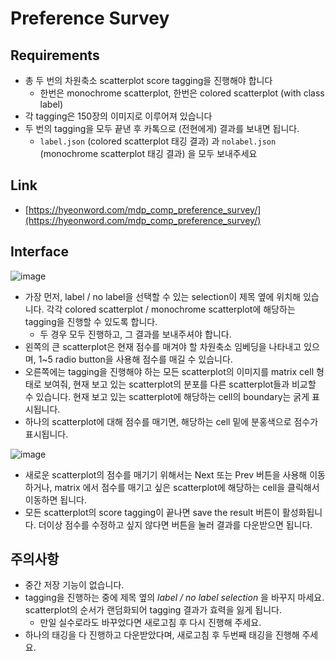 # Preference Survey 

## Requirements

- 총 두 번의 차원축소 scatterplot score tagging을 진행해야 합니다
  - 한번은 monochrome scatterplot, 한번은 colored scatterplot (with class label)
- 각 tagging은 150장의 이미지로 이루어져 있습니다
- 두 번의 tagging을 모두 끝낸 후 카톡으로 (전현에게) 결과를 보내면 됩니다. 
  - `label.json` (colored scatterplot 태깅 결과) 과 `nolabel.json` (monochrome scatterplot 태깅 결과) 을 모두 보내주세요 


## Link

- [https://hyeonword.com/mdp_comp_preference_survey/](https://hyeonword.com/mdp_comp_preference_survey/)


## Interface

![image](https://user-images.githubusercontent.com/38465539/155889011-f4d712e7-d21a-4dcf-b597-24426e092524.png)

- 가장 먼저, label / no label을 선택할 수 있는 selection이 제목 옆에 위치해 있습니다. 각각 colored scatterplot / monochrome scatterplot에 해당하는 tagging을 진행할 수 있도록 합니다. 
  - 두 경우 모두 진행하고, 그 결과를 보내주셔야 합니다. 
- 왼쪽의 큰 scatterplot은 현재 점수를 매겨야 할 차원축소 임베딩을 나타내고 있으며, 1~5 radio button을 사용해 점수를 매길 수 있습니다. 
- 오른쪽에는 tagging을 진행해야 하는 모든 scatterplot의 이미지를 matrix cell 형태로 보여줘, 현재 보고 있는 scatterplot의 분포를 다른 scatterplot들과 비교할 수 있습니다. 현재 보고 있는 scatterplot에 해당하는 cell의 boundary는 굵게 표시됩니다. 
- 하나의 scatterplot에 대해 점수를 매기면, 해당하는 cell 밑에 분홍색으로 점수가 표시됩니다. 

![image](https://user-images.githubusercontent.com/38465539/155889012-179d70db-906a-4da2-a6ec-d464b7b33352.png)


- 새로운 scatterplot의 점수를 매기기 위해서는 Next 또는 Prev 버튼을 사용해 이동하거나, matrix 에서 점수를 매기고 싶은 scatterplot에 해당하는 cell을 클릭해서 이동하면 됩니다. 
- 모든 scatterplot의 score tagging이 끝나면 save the result 버튼이 활성화됩니다. 더이상 점수를 수정하고 싶지 않다면 버튼을 눌러 결과를 다운받으면 됩니다. 


## 주의사항

- 중간 저장 기능이 없습니다. 
- tagging을 진행하는 중에 제목 옆의 *label / no label selection* 을 바꾸지 마세요. scatterplot의 순서가 랜덤화되어 tagging 결과가 효력을 잃게 됩니다. 
  - 만일 실수로라도 바꾸었다면 새로고침 후 다시 진행해 주세요.
- 하나의 태깅을 다 진행하고 다운받았다며, 새로고침 후 두번째 태깅을 진행해 주세요. 



